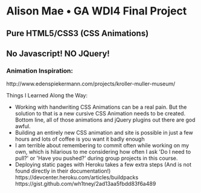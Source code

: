 <h1>Alison Mae • GA WDI4 Final Project</h1>
<h2>Pure HTML5/CSS3 (CSS Animations) </h2>
<h2> No Javascript! NO JQuery! </h2>


<h3>Animation Inspiration:</h3>
 http://www.edenspiekermann.com/projects/kroller-muller-museum/

Things I Learned Along the Way:

<ul>
  <li>Working with handwriting CSS Animations can be a real pain. But the solution to that is a new cursive CSS Animation needs to be created. Bottom line, all of those animations and jQuery plugins out there are god awful.</li>
  <li>Building an entirely new CSS animation and site is possible in just a few hours and lots of coffee is you want it badly enough</li>
  <li>I am terrible about remembering to commit often while working on my own, which is hilarious to me considering how often I ask 'Do I need to pull?' or 'Have you pushed?' during group projects in this course.</li>
  <li>Deploying static pages with Heroku takes a few extra steps (And is not found directly in their documentation!) https://devcenter.heroku.com/articles/buildpacks
  <br>https://gist.github.com/wh1tney/2ad13aa5fbdd83f6a489 </li>
  </ul>
